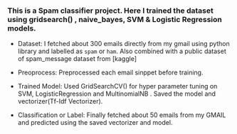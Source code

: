 ### This is a Spam classifier project. Here I trained the dataset using gridsearch() , naive_bayes, SVM & Logistic Regression models.

*  Dataset: I fetched about 300 emails directly from my gmail using python library and labelled as `spam` or   `ham`. Also combined with a public dataset of spam_message dataset from [kaggle]

*  Preoprocess: Preprocessed each email sinppet before training.
*  Trained Model: Used GridSearchCV() for hyper parameter tuning on SVM, LogisticRegression and MultinomialNB  . Saved the model and vectorizer(Tf-Idf Vectorizer).
*  Classification or Label: Finally fetched about 50 emails from my GMAIL and predicted using the saved vectorizer and  model.
